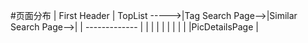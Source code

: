 #页面分布
        | First Header  | TopList ----->|Tag Search Page-->|Similar Search Page-->|
        | ------------- |               |                  |
        |               |               |                  |
        |               |               |PicDetailsPage    |